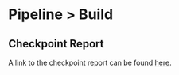 # Pipeline > Build

## Checkpoint Report

A link to the checkpoint report can be found [here](/CHECKPOINT.md).
